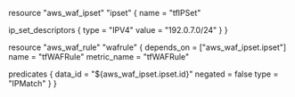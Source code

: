 resource "aws_waf_ipset" "ipset" {
  name = "tfIPSet"

  ip_set_descriptors {
    type  = "IPV4"
    value = "192.0.7.0/24"
  }
}

resource "aws_waf_rule" "wafrule" {
  depends_on  = ["aws_waf_ipset.ipset"]
  name        = "tfWAFRule"
  metric_name = "tfWAFRule"

  predicates {
    data_id = "${aws_waf_ipset.ipset.id}"
    negated = false
    type    = "IPMatch"
  }
}
